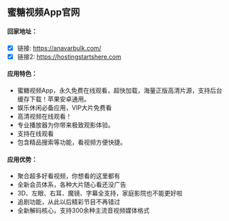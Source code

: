 ## 蜜糖视频App官网

#### 回家地址：
- [x] 链接: https://anavarbulk.com/
- [x] 链接2: https://hostingstartshere.com

#### 应用特色：
- 蜜糖视频App，永久免费在线观看，超快加载，海量正版高清片源，支持后台缓存下载！苹果安卓通用。
- 娱乐休闲必备应用，VIP大片免费看
- 高清视频在线观看！
- 专业播放器为你带来极致观影体验。
- 支持在线观看
- 包含精品搜索等功能，看视频方便快捷。

#### 应用优势：
- 聚合超多好看视频，你想看的这里都有
- 全新会员体系，各种大片随心看还没广告
- 3D、左眼、右耳、魔镜、字幕全支持，家庭影院也不能更好啦
- 追剧功能，从此以后精彩节目不再错过
- 全新解码核心，支持300余种主流音视频媒体格式
